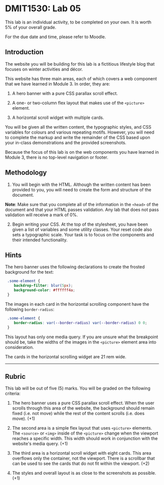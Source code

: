 # DMIT1530: Lab 05

This lab is an individual activity, to be completed on your own. It is worth 5% of your overall grade.

For the due date and time, please refer to Moodle.


## Introduction

The website you will be building for this lab is a fictitious lifestyle blog that focuses on winter activities and décor. 

This website has three main areas, each of which covers a web component that we have learned in Module 3. In order, they are:

1. A hero banner with a pure CSS parallax scroll effect.

2. A one- or two-column flex layout that makes use of the `<picture>` element.

3. A horizontal scroll widget with multiple cards.

You will be given all the written content, the typographic styles, and CSS variables for colours and various repeating motifs. However, you will need to complete the markup and write the remainder of the CSS based upon your in-class demonstrations and the provided screenshots. 

Because the focus of this lab is on the web components you have learned in Module 3, there is no top-level navigation or footer. 


## Methodology

1. You will begin with the HTML. Although the written content has been provided to you, you will need to create the form and structure of the document. 

**Note**: Make sure that you complete all of the information in the `<head>` of the document and that your HTML passes validation. Any lab that does not pass validation will receive a mark of 0%.

2. Begin writing your CSS. At the top of the stylesheet, you have been given a list of variables and some utility classes. Your reset code also sets a typographic scale. Your task is to focus on the components and their intended functionality. 


## Hints

The hero banner uses the following declarations to create the frosted background for the text:

```CSS
 .some-element {
    backdrop-filter: blur(5px);
    background-color: #ffffff4a;
 }
```

The images in each card in the horizontal scrolling component have the following `border-radius`:

```CSS
 .some-element {
    border-radius: var(--border-radius) var(--border-radius) 0 0;
 }
```

This layout has only one media query. If you are unsure what the breakpoint should be, take the widths of the images in the `<picture>` element area into consideration. 

The cards in the horizontal scrolling widget are 21 rem wide.

---

## Rubric

This lab will be out of five (5) marks. You will be graded on the following criteria:

1. The hero banner uses a pure CSS parallax scroll effect. When the user scrolls through this area of the website, the background should remain fixed (i.e. not move) while the rest of the content scrolls (i.e. does move). (+1)

2. The second area is a simple flex layout that uses `<picture>` elements. The `<source>` or `<img>` inside of the `<picture>` change when the viewport reaches a specific width. This width should work in conjunction with the website's media query. (+1)

3. The third area is a horizontal scroll widget with eight cards. This area overflows only the container, not the viewport. There is a scrollbar that can be used to see the cards that do not fit within the viewport. (+2)

4. The styles and overall layout is as close to the screenshots as possible. (+1)
